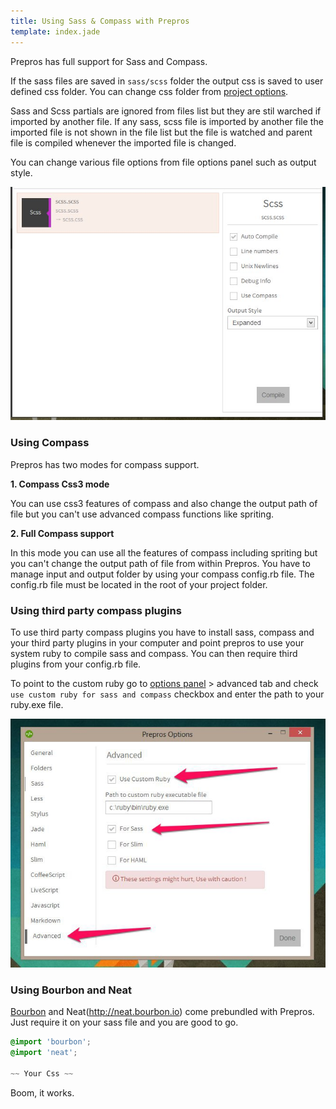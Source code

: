 ```yaml
---
title: Using Sass & Compass with Prepros
template: index.jade
---
```


Prepros has full support for Sass and Compass.

If the sass files are saved in `sass/scss` folder the output css is saved to user defined css folder. You can change css folder from [project options](projects.html).

Sass and Scss partials are ignored from files list but they are stil warched if imported by another file.
If any sass, scss file is imported by another file the imported file is not shown in the file list but the file is watched and parent file is compiled whenever the imported file is changed.

You can change various file options from file options panel such as output style.

![Sass-options](img/sass-compass/options.jpg)

### Using Compass

Prepros has two modes for compass support.

__1. Compass Css3 mode__

You can use css3 features of compass and also change the output path of file but you can't use advanced compass functions like spriting.

__2. Full Compass support__

In this mode you can use all the features of compass including spriting but you can't change the output path of file from within Prepros.
You have to manage input and output folder by using your compass config.rb file. The config.rb file must be located in the root of your project folder.

### Using third party compass plugins

To use third party compass plugins you have to install sass, compass and your third party plugins in your computer and point prepros to use your system ruby to compile sass and compass. You can then require third plugins from your config.rb file.

To point to the custom ruby go to [options panel](config.html) > advanced tab and check `use custom ruby for sass and compass` checkbox and enter the path to your ruby.exe file.

![Custom ruby](img/sass-compass/ruby.jpg)


### Using Bourbon and Neat

[Bourbon](http://bourbon.io) and Neat(http://neat.bourbon.io) come prebundled with Prepros. Just require it on your sass file and you are good to go.

```css
@import 'bourbon';
@import 'neat';

~~ Your Css ~~
```

Boom, it works.